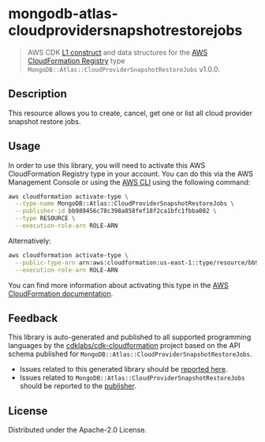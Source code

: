 # mongodb-atlas-cloudprovidersnapshotrestorejobs

> AWS CDK [L1 construct] and data structures for the [AWS CloudFormation Registry] type `MongoDB::Atlas::CloudProviderSnapshotRestoreJobs` v1.0.0.

[L1 construct]: https://docs.aws.amazon.com/cdk/latest/guide/constructs.html
[AWS CloudFormation Registry]: https://docs.aws.amazon.com/AWSCloudFormation/latest/UserGuide/registry.html

## Description

This resource allows you to create, cancel, get one or list all cloud provider snapshot restore jobs.

## Usage

In order to use this library, you will need to activate this AWS CloudFormation Registry type in your account. You can do this via the AWS Management Console or using the [AWS CLI](https://aws.amazon.com/cli/) using the following command:

```sh
aws cloudformation activate-type \
  --type-name MongoDB::Atlas::CloudProviderSnapshotRestoreJobs \
  --publisher-id bb989456c78c398a858fef18f2ca1bfc1fbba082 \
  --type RESOURCE \
  --execution-role-arn ROLE-ARN
```

Alternatively:

```sh
aws cloudformation activate-type \
  --public-type-arn arn:aws:cloudformation:us-east-1::type/resource/bb989456c78c398a858fef18f2ca1bfc1fbba082/MongoDB-Atlas-CloudProviderSnapshotRestoreJobs \
  --execution-role-arn ROLE-ARN
```

You can find more information about activating this type in the [AWS CloudFormation documentation](https://docs.aws.amazon.com/AWSCloudFormation/latest/UserGuide/registry-public.html).

## Feedback

This library is auto-generated and published to all supported programming languages by the [cdklabs/cdk-cloudformation] project based on the API schema published for `MongoDB::Atlas::CloudProviderSnapshotRestoreJobs`.

* Issues related to this generated library should be [reported here](https://github.com/cdklabs/cdk-cloudformation/issues/new?title=Issue+with+%40cdk-cloudformation%2Fmongodb-atlas-cloudprovidersnapshotrestorejobs+v1.0.0).
* Issues related to `MongoDB::Atlas::CloudProviderSnapshotRestoreJobs` should be reported to the [publisher](https://github.com/mongodb/mongodbatlas-cloudformation-resources/issues).

[cdklabs/cdk-cloudformation]: https://github.com/cdklabs/cdk-cloudformation

## License

Distributed under the Apache-2.0 License.